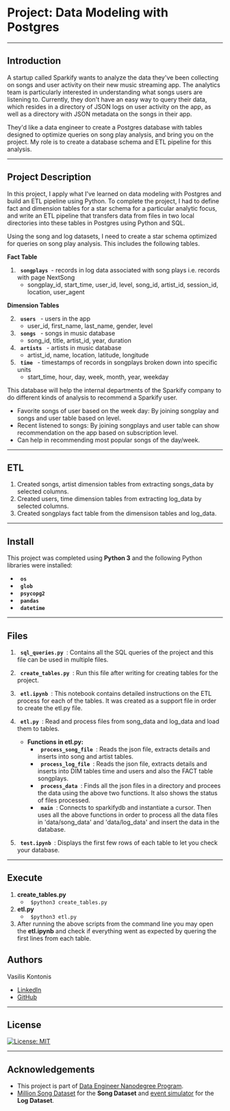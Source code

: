 # Project: Data Modeling with Postgres

---

## Introduction

A startup called Sparkify wants to analyze the data they've been collecting on songs and user activity on their new music streaming app. The analytics team is particularly interested in understanding what songs users are listening to. Currently, they don't have an easy way to query their data, which resides in a directory of JSON logs on user activity on the app, as well as a directory with JSON metadata on the songs in their app.

They'd like a data engineer to create a Postgres database with tables designed to optimize queries on song play analysis, and bring you on the project. My role is to create a database schema and ETL pipeline for this analysis.

---

## Project Description

In this project, I apply what I've learned on data modeling with Postgres and build an ETL pipeline using Python. To complete the project, I had to define fact and dimension tables for a star schema for a particular analytic focus, and write an ETL pipeline that transfers data from files in two local directories into these tables in Postgres using Python and SQL.

Using the song and log datasets, I need to create a star schema optimized for queries on song play analysis. This includes the following tables.

**Fact Table**
 1. <code> <b>songplays</b> </code>- records in log data associated with song plays i.e. records with page NextSong
    - songplay_id, start_time, user_id, level, song_id, artist_id, session_id, location, user_agent
    
**Dimension Tables**

 2. <code> <b>users</b> </code> - users in the app
    - user_id, first_name, last_name, gender, level
 3. <code> <b>songs</b> </code> - songs in music database
    - song_id, title, artist_id, year, duration
 4. <code> <b>artists</b> </code> - artists in music database
    - artist_id, name, location, latitude, longitude
 5. <code> <b>time</b> </code> - timestamps of records in songplays broken down into specific units
    - start_time, hour, day, week, month, year, weekday

This database will help the internal departments of the Sparkify company to do different kinds of analysis to recommend a Sparkify user.

 - Favorite songs of user based on the week day: By joining songplay and songs and user table based on level.
 - Recent listened to songs: By joining songplays and user table can show recommendation on the app based on subscription level.
 - Can help in recommending most popular songs of the day/week.

---

## ETL

 1. Created songs, artist dimension tables from extracting songs_data by selected columns.
 2. Created users, time dimension tables from extracting log_data by selected columns.
 3. Created songplays fact table from the dimensison tables and log_data.

---

## Install

This project was completed using **Python 3** and the following Python libraries were installed:

 - <code> <b>os</b> </code>
 - <code> <b>glob</b> </code>
 - <code> <b>psycopg2</b> </code>
 - <code> <b>pandas</b> </code>
 - <code> <b>datetime</b> </code>

---

## Files

1. <code> <b>sql_queries.py</b> </code>: Contains all the SQL queries of the project and this file can be used in multiple files.

2. <code> <b>create_tables.py</b> </code>: Run this file after writing for creating tables for the project.

3. <code> <b>etl.ipynb</b> </code>: This notebook contains detailed instructions on the ETL process for each of the tables. It was created as a support file in order to create the etl.py file.

4. <code> <b>etl.py</b> </code>: Read and process files from song_data and log_data and load them to tables.

    - <b>Functions in etl.py:</b>
        - <code> <b>process_song_file</b> </code>: Reads the json file, extracts details and inserts into song and artist tables.
        - <code> <b>process_log_file</b> </code>: Reads the json file, extracts details and inserts into DIM tables time and users and also the FACT table songplays.
        - <code> <b>process_data</b> </code>: Finds all the json files in a directory and procees the data using the above two functions. It also shows the status of files processed.
        - <code> <b>main</b> </code>: Connects to sparkifydb and instantiate a cursor. Then uses all the above functions in order to process all the data files in 'data/song_data' and 'data/log_data' and insert the data in the database.

5. <code> <b>test.ipynb</b> </code>: Displays the first few rows of each table to let you check your database.

---

## Execute

1. **create_tables.py**
    - <code> $python3 create_tables.py </code>
2. **etl.py**
    - <code> $python3 etl.py </code>
3. After running the above scripts from the command line you may open the **etl.ipynb** and check if everything went as expected by quering the first lines from each table.


## Authors

Vasilis Kontonis
 - [LinkedIn](https://www.linkedin.com/in/vasilis-kontonis-baa281b4/)
 - [GitHub](https://github.com/bkontonis)

---

## License
[![License: MIT](https://img.shields.io/badge/License-MIT-yellow.svg)](https://opensource.org/licenses/MIT)

---

## Acknowledgements
* This project is part of [Data Engineer Nanodegree Program](https://www.udacity.com/course/data-engineer-nanodegree--nd027).
* [Million Song Dataset](http://millionsongdataset.com/) for the **Song Dataset** and [event simulator](https://github.com/Interana/eventsim) for the **Log Dataset**.

